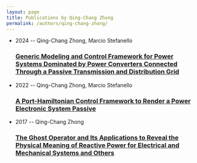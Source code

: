 ```yaml
---
layout: page
title: Publications by Qing-Chang Zhong
permalink: /authors/qing-chang-zhong/
---
```


<ul class="post-list">
<li><span class='post-meta'>2024 -- Qing-Chang Zhong, Marcio Stefanello</span><h3><a class='post-link' href='../../generic-modeling-and-control-framework-for-power-systems-dominated-by-power-converters-connected-through-a-passive-transmission-and-distribution-grid'>Generic Modeling and Control Framework for Power Systems Dominated by Power Converters Connected Through a Passive Transmission and Distribution Grid</a></h3></li>
<li><span class='post-meta'>2022 -- Qing-Chang Zhong, Marcio Stefanello</span><h3><a class='post-link' href='../../a-port-hamiltonian-control-framework-to-render-a-power-electronic-system-passive'>A Port-Hamiltonian Control Framework to Render a Power Electronic System Passive</a></h3></li>
<li><span class='post-meta'>2017 -- Qing-Chang Zhong</span><h3><a class='post-link' href='../../the-ghost-operator-and-its-applications-to-reveal-the-physical-meaning-of-reactive-power-for-electrical-and-mechanical-systems-and-others'>The Ghost Operator and Its Applications to Reveal the Physical Meaning of Reactive Power for Electrical and Mechanical Systems and Others</a></h3></li>

</ul>
